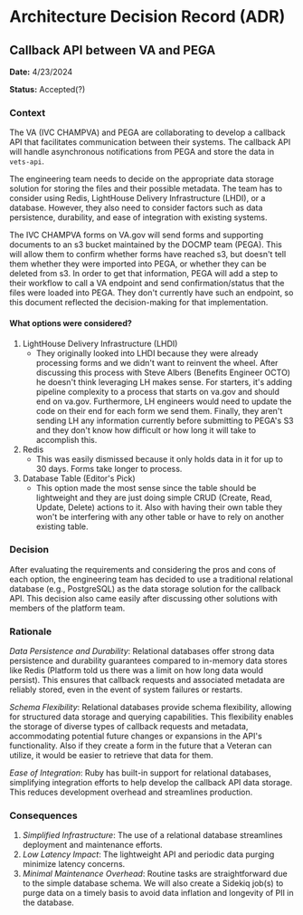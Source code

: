 # Architecture Decision Record (ADR)
## Callback API between VA and PEGA
**Date:** 4/23/2024

**Status:** Accepted(?)

### Context
The VA (IVC CHAMPVA) and PEGA are collaborating to develop a callback API that facilitates communication between their systems. The callback API will handle asynchronous notifications from PEGA and store the data in `vets-api`.

The engineering team needs to decide on the appropriate data storage solution for storing the files and their possible metadata. The team has to consider using Redis, LightHouse Delivery Infrastructure (LHDI), or a database. However, they also need to consider factors such as data persistence, durability, and ease of integration with existing systems.

The IVC CHAMPVA forms on VA.gov will send forms and supporting documents to an s3 bucket maintained by the DOCMP team (PEGA). This will allow them to confirm whether forms have reached s3, but doesn't tell them whether they were imported into PEGA, or whether they can be deleted from s3. In order to get that information, PEGA will add a step to their workflow to call a VA endpoint and send confirmation/status that the files were loaded into PEGA. They don't currently have such an endpoint, so this document reflected the decision-making for that implementation.

#### What options were considered?
1. LightHouse Delivery Infrastructure (LHDI)
   - They originally looked into LHDI because they were already processing forms and we didn't want to reinvent the wheel. After discussing this process with Steve Albers (Benefits Engineer OCTO) 
     he doesn't think leveraging LH makes sense. For starters, it's adding pipeline complexity to a process that starts on va.gov and should end on va.gov. Furthermore, LH engineers would need 
     to update the code on their end for each form we send them. Finally, they aren't sending LH any information currently before submitting to PEGA's S3 and they don't know how difficult or how 
     long it will take to accomplish this.
2. Redis
   - This was easily dismissed because it only holds data in it for up to 30 days. Forms take longer to process.
3. Database Table (Editor's Pick)
   - This option made the most sense since the table should be lightweight and they are just doing simple CRUD (Create, Read, Update, Delete) actions to it. Also with having their own table they 
     won't be interfering with any other table or have to rely on another existing table.

### Decision
After evaluating the requirements and considering the pros and cons of each option, the engineering team has decided to use a traditional relational database (e.g., PostgreSQL) as the data storage solution for the callback API. This decision also came easily after discussing other solutions with members of the platform team.

### Rationale
_Data Persistence and Durability_: Relational databases offer strong data persistence and durability guarantees compared to in-memory data stores like Redis (Platform told us there was a limit on how long data would persist). This ensures that callback requests and associated metadata are reliably stored, even in the event of system failures or restarts.

_Schema Flexibility_: Relational databases provide schema flexibility, allowing for structured data storage and querying capabilities. This flexibility enables the storage of diverse types of callback requests and metadata, accommodating potential future changes or expansions in the API's functionality. Also if they create a form in the future that a Veteran can utilize, it would be easier to retrieve that data for them.

_Ease of Integration_: Ruby has built-in support for relational databases, simplifying integration efforts to help develop the callback API data storage. This reduces development overhead and streamlines production.

### Consequences
1. _Simplified Infrastructure_: The use of a relational database streamlines deployment and maintenance efforts.
2. _Low Latency Impact_: The lightweight API and periodic data purging minimize latency concerns.
3. _Minimal Maintenance Overhead_: Routine tasks are straightforward due to the simple database schema. We will also create a Sidekiq job(s) to purge data on a timely basis to avoid data inflation and longevity of PII in the database.
